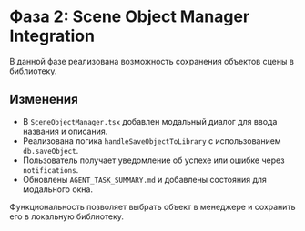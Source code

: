 # Фаза 2: Scene Object Manager Integration

В данной фазе реализована возможность сохранения объектов сцены в библиотеку.

## Изменения
- В `SceneObjectManager.tsx` добавлен модальный диалог для ввода названия и описания.
- Реализована логика `handleSaveObjectToLibrary` с использованием `db.saveObject`.
- Пользователь получает уведомление об успехе или ошибке через `notifications`.
- Обновлены `AGENT_TASK_SUMMARY.md` и добавлены состояния для модального окна.

Функциональность позволяет выбрать объект в менеджере и сохранить его в локальную библиотеку.
